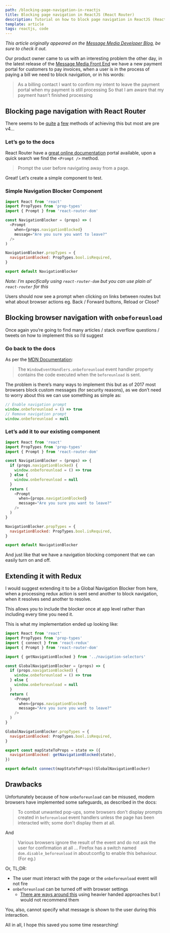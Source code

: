 ```yaml
---
path: /blocking-page-navigation-in-reactjs
title: Blocking page navigation in ReactJS (React Router)
description: Tutorial on how to block page navigation in ReactJS (React Router) using Router and Browser based techniques, includes code examples and how to extend with Redux.
template: article
tags: reactjs, code
---
```

_This article originally appeared on the [Message Media Developer Blog](https://developers.messagemedia.com/blocking-page-navigation-in-a-reactjs-application-react-router/), be sure to check it out._

Our product owner came to us with an interesting problem the other day, in the latest release of the [Message Media Front End](https://hub.messagemedia.com) we have a new payment portal for customers to pay invoices, when a user is in the process of paying a bill we need to block navigation, or in his words:

> As a billing contact
> I want to confirm my intent to leave the payment portal when my payment is still processing
> So that I am aware that my payment hasn't finished processing

## Blocking page navigation with React Router

There seems to be [quite](https://github.com/ReactTraining/react-router/issues/4635) [a](https://github.com/ReactTraining/react-router/issues/2106) [few](https://github.com/a-axton/react-router-confirm-navigation) methods of achieving this but most are pre v4…

### Let’s go to the docs

React Router have a [great online documentation](https://reacttraining.com/react-router/core/guides/philosophy) portal available, upon a quick search we find the `<Prompt />` method.

> Prompt the user before navigating away from a page.

Great! Let’s create a simple component to test.

### Simple Navigation Blocker Component

```javascript
import React from 'react'
import PropTypes from 'prop-types'
import { Prompt } from 'react-router-dom'

const NavigationBlocker = (props) => (
  <Prompt
    when={props.navigationBlocked}
    message="Are you sure you want to leave?"
  />
)

NavigationBlocker.propTypes = {
  navigationBlocked: PropTypes.bool.isRequired,
}

export default NavigationBlocker
```

_Note: I’m specifically using `react-router-dom` but you can use plain ol’ `react-router` for this_

Users should now see a prompt when clicking on links between routes but what about browser actions eg. Back / Forward buttons, Reload or Close?

## Blocking browser navigation with `onbeforeunload`

Once again you’re going to find many articles / stack overflow questions / tweets on how to implement this so I’d suggest

### Go back to the docs

As per the [MDN Documentation](https://developer.mozilla.org/en-US/docs/Web/API/WindowEventHandlers/onbeforeunload):

> The `WindowEventHandlers.onbeforeunload` event handler property contains the code executed when the `beforeunload` is sent.

The problem is there’s many ways to implement this but as of 2017 most browsers block custom messages (for security reasons), as we don’t need to worry about this we can use something as simple as:

```javascript
// Enable navigation prompt
window.onbeforeunload = () => true
// Remove navigation prompt
window.onbeforeunload = null
```

### Let’s add it to our existing component

```javascript
import React from 'react'
import PropTypes from 'prop-types'
import { Prompt } from 'react-router-dom'

const NavigationBlocker = (props) => {
  if (props.navigationBlocked) {
    window.onbeforeunload = () => true
  } else {
    window.onbeforeunload = null
  }
  return (
    <Prompt
      when={props.navigationBlocked}
      message="Are you sure you want to leave?"
    />
  )
}

NavigationBlocker.propTypes = {
  navigationBlocked: PropTypes.bool.isRequired,
}

export default NavigationBlocker
```

And just like that we have a navigation blocking component that we can easily turn on and off.

## Extending it with Redux

I would suggest extending it to be a Global Navigation Blocker from here, when a processing redux action is sent send another to block navigation, when it resolves send another to resolve.

This allows you to include the blocker once at app level rather than including every time you need it.

This is what my implementation ended up looking like:

```javascript
import React from 'react'
import PropTypes from 'prop-types'
import { connect } from 'react-redux'
import { Prompt } from 'react-router-dom'

import { getNavigationBlocked } from '../navigation-selectors'

const GlobalNavigationBlocker = (props) => {
  if (props.navigationBlocked) {
    window.onbeforeunload = () => true
  } else {
    window.onbeforeunload = null
  }
  return (
    <Prompt
      when={props.navigationBlocked}
      message="Are you sure you want to leave?"
    />
  )
}

GlobalNavigationBlocker.propTypes = {
  navigationBlocked: PropTypes.bool.isRequired,
}

export const mapStateToProps = state => ({
  navigationBlocked: getNavigationBlocked(state),
})

export default connect(mapStateToProps)(GlobalNavigationBlocker)
```

## Drawbacks

Unfortunately because of how `onbeforeunload` can be misused, modern browsers have implemented some safeguards, as described in the docs:

> To combat unwanted pop-ups, some browsers don't display prompts created in `beforeunload` event handlers unless the page has been interacted with; some don't display them at all.

And

> Various browsers ignore the result of the event and do not ask the user for confirmation at all …  Firefox has a switch named `dom.disable_beforeunload` in about:config to enable this behaviour. (For eg.)

Or, TL;DR:

* The user must interact with the page or the `onbeforeunload` event will not fire
* `onbeforeunload` can be turned off with browser settings
  * [There are ways around this](https://stackoverflow.com/a/18115932) using heavier handed approaches but I would not recommend them

You, also, cannot specify what message is shown to the user during this interaction.

All in all, I hope this saved you some time researching!